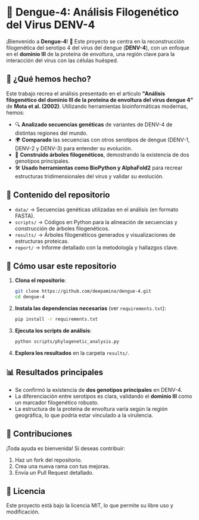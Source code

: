 # 🦠 Dengue-4: Análisis Filogenético del Virus DENV-4

¡Bienvenido a **Dengue-4**! 🧬 Este proyecto se centra en la reconstrucción filogenética del serotipo 4 del virus del dengue (**DENV-4**), con un enfoque en el **dominio III** de la proteína de envoltura, una región clave para la interacción del virus con las células huésped.

## 📝 ¿Qué hemos hecho?

Este trabajo recrea el análisis presentado en el artículo **"Análisis filogenético del dominio III de la proteína de envoltura del virus dengue 4"** de **Mota et al. (2002)**. Utilizando herramientas bioinformáticas modernas, hemos:

- 🔍 **Analizado secuencias genéticas** de variantes de DENV-4 de distintas regiones del mundo.
- 🌍 **Comparado** las secuencias con otros serotipos de dengue (DENV-1, DENV-2 y DENV-3) para entender su evolución.
- 🌿 **Construido árboles filogenéticos**, demostrando la existencia de dos genotipos principales.
- 🛠️ **Usado herramientas como BioPython y AlphaFold2** para recrear estructuras tridimensionales del virus y validar su evolución.

## 📂 Contenido del repositorio

- `data/` → Secuencias genéticas utilizadas en el análisis (en formato FASTA).
- `scripts/` → Códigos en Python para la alineación de secuencias y construcción de árboles filogenéticos.
- `results/` → Árboles filogenéticos generados y visualizaciones de estructuras proteicas.
- `report/` → Informe detallado con la metodología y hallazgos clave.

## 🚀 Cómo usar este repositorio

1. **Clona el repositorio**:

   ```bash
   git clone https://github.com/deepamino/dengue-4.git
   cd dengue-4
   ```

2. **Instala las dependencias necesarias** (ver `requirements.txt`):

   ```bash
   pip install -r requirements.txt
   ```

3. **Ejecuta los scripts de análisis**:

   ```bash
   python scripts/phylogenetic_analysis.py
   ```

4. **Explora los resultados** en la carpeta `results/`.

## 📊 Resultados principales

- Se confirmó la existencia de **dos genotipos principales** en DENV-4.
- La diferenciación entre serotipos es clara, validando el **dominio III** como un marcador filogenético robusto.
- La estructura de la proteína de envoltura varía según la región geográfica, lo que podría estar vinculado a la virulencia.

## 🤝 Contribuciones

¡Toda ayuda es bienvenida! Si deseas contribuir:

1. Haz un fork del repositorio.
2. Crea una nueva rama con tus mejoras.
3. Envía un Pull Request detallado.

## 📄 Licencia

Este proyecto está bajo la licencia MIT, lo que permite su libre uso y modificación.
